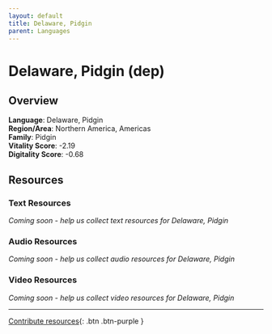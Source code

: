 ```yaml
---
layout: default
title: Delaware, Pidgin
parent: Languages
---
```


# Delaware, Pidgin (dep)

## Overview

**Language**: Delaware, Pidgin  
**Region/Area**: Northern America, Americas  
**Family**: Pidgin  
**Vitality Score**: -2.19  
**Digitality Score**: -0.68  

## Resources

### Text Resources
*Coming soon - help us collect text resources for Delaware, Pidgin*

### Audio Resources
*Coming soon - help us collect audio resources for Delaware, Pidgin*

### Video Resources
*Coming soon - help us collect video resources for Delaware, Pidgin*

---

[Contribute resources](https://fairtrain.github.io/){: .btn .btn-purple }
